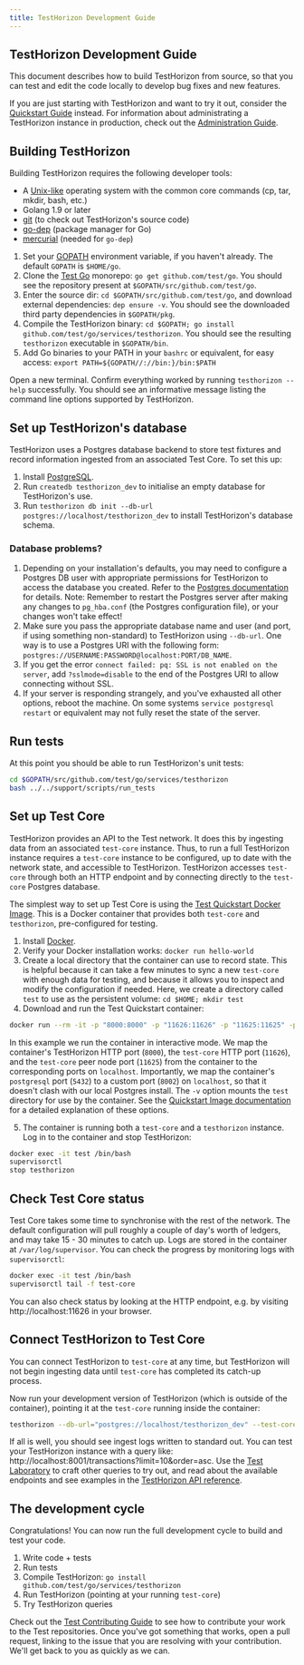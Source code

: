 ```yaml
---
title: TestHorizon Development Guide
---
```

## TestHorizon Development Guide

This document describes how to build TestHorizon from source, so that you can test and edit the code locally to develop bug fixes and new features.

If you are just starting with TestHorizon and want to try it out, consider the [Quickstart Guide](quickstart.md) instead. For information about administrating a TestHorizon instance in production, check out the [Administration Guide](admin.md).

## Building TestHorizon
Building TestHorizon requires the following developer tools:

- A [Unix-like](https://en.wikipedia.org/wiki/Unix-like) operating system with the common core commands (cp, tar, mkdir, bash, etc.)
- Golang 1.9 or later
- [git](https://git-scm.com/) (to check out TestHorizon's source code)
- [go-dep](https://golang.github.io/dep/) (package manager for Go)
- [mercurial](https://www.mercurial-scm.org/) (needed for `go-dep`)

1. Set your [GOPATH](https://github.com/golang/go/wiki/GOPATH) environment variable, if you haven't already. The default `GOPATH` is `$HOME/go`.
2. Clone the [Test Go](https://github.com/test/go) monorepo:  `go get github.com/test/go`. You should see the repository present at `$GOPATH/src/github.com/test/go`.
3. Enter the source dir: `cd $GOPATH/src/github.com/test/go`, and download external dependencies: `dep ensure -v`. You should see the downloaded third party dependencies in `$GOPATH/pkg`.
4. Compile the TestHorizon binary: `cd $GOPATH; go install github.com/test/go/services/testhorizon`. You should see the resulting `testhorizon` executable in `$GOPATH/bin`.
5. Add Go binaries to your PATH in your `bashrc` or equivalent, for easy access: `export PATH=${GOPATH//://bin:}/bin:$PATH`

Open a new terminal. Confirm everything worked by running `testhorizon --help` successfully. You should see an informative message listing the command line options supported by TestHorizon.

## Set up TestHorizon's database
TestHorizon uses a Postgres database backend to store test fixtures and record information ingested from an associated Test Core. To set this up:
1. Install [PostgreSQL](https://www.postgresql.org/).
2. Run `createdb testhorizon_dev` to initialise an empty database for TestHorizon's use.
3. Run `testhorizon db init --db-url postgres://localhost/testhorizon_dev` to install TestHorizon's database schema.

### Database problems?
1. Depending on your installation's defaults, you may need to configure a Postgres DB user with appropriate permissions for TestHorizon to access the database you created. Refer to the [Postgres documentation](https://www.postgresql.org/docs/current/sql-createuser.html) for details. Note: Remember to restart the Postgres server after making any changes to `pg_hba.conf` (the Postgres configuration file), or your changes won't take effect!
2. Make sure you pass the appropriate database name and user (and port, if using something non-standard) to TestHorizon using `--db-url`. One way is to use a Postgres URI with the following form: `postgres://USERNAME:PASSWORD@localhost:PORT/DB_NAME`.
3. If you get the error `connect failed: pq: SSL is not enabled on the server`, add `?sslmode=disable` to the end of the Postgres URI to allow connecting without SSL.
4. If your server is responding strangely, and you've exhausted all other options, reboot the machine. On some systems `service postgresql restart` or equivalent may not fully reset the state of the server.

## Run tests
At this point you should be able to run TestHorizon's unit tests:
```bash
cd $GOPATH/src/github.com/test/go/services/testhorizon
bash ../../support/scripts/run_tests
```

## Set up Test Core
TestHorizon provides an API to the Test network. It does this by ingesting data from an associated `test-core` instance. Thus, to run a full TestHorizon instance requires a `test-core` instance to be configured, up to date with the network state, and accessible to TestHorizon. TestHorizon accesses `test-core` through both an HTTP endpoint and by connecting directly to the `test-core` Postgres database.

The simplest way to set up Test Core is using the [Test Quickstart Docker Image](https://github.com/test/docker-test-core-testhorizon). This is a Docker container that provides both `test-core` and `testhorizon`, pre-configured for testing.

1. Install [Docker](https://www.docker.com/get-started).
2. Verify your Docker installation works: `docker run hello-world`
3. Create a local directory that the container can use to record state. This is helpful because it can take a few minutes to sync a new `test-core` with enough data for testing, and because it allows you to inspect and modify the configuration if needed. Here, we create a directory called `test` to use as the persistent volume: `cd $HOME; mkdir test`
4. Download and run the Test Quickstart container:

```bash
docker run --rm -it -p "8000:8000" -p "11626:11626" -p "11625:11625" -p"8002:5432" -v $HOME/test:/opt/test --name test test/quickstart --testnet
```

In this example we run the container in interactive mode. We map the container's TestHorizon HTTP port (`8000`), the `test-core` HTTP port (`11626`), and the `test-core` peer node port (`11625`) from the container to the corresponding ports on `localhost`. Importantly, we map the container's `postgresql` port (`5432`) to a custom port (`8002`) on `localhost`, so that it doesn't clash with our local Postgres install.
The `-v` option mounts the `test` directory for use by the container. See the [Quickstart Image documentation](https://github.com/test/docker-test-core-testhorizon) for a detailed explanation of these options.

5. The container is running both a `test-core` and a `testhorizon` instance. Log in to the container and stop TestHorizon:
```bash
docker exec -it test /bin/bash
supervisorctl
stop testhorizon
```

## Check Test Core status
Test Core takes some time to synchronise with the rest of the network. The default configuration will pull roughly a couple of day's worth of ledgers, and may take 15 - 30 minutes to catch up. Logs are stored in the container at `/var/log/supervisor`. You can check the progress by monitoring logs with `supervisorctl`:
```bash
docker exec -it test /bin/bash
supervisorctl tail -f test-core
```

You can also check status by looking at the HTTP endpoint, e.g. by visiting http://localhost:11626 in your browser.

## Connect TestHorizon to Test Core
You can connect TestHorizon to `test-core` at any time, but TestHorizon will not begin ingesting data until `test-core` has completed its catch-up process.

Now run your development version of TestHorizon (which is outside of the container), pointing it at the `test-core` running inside the container:

```bash
testhorizon --db-url="postgres://localhost/testhorizon_dev" --test-core-db-url="postgres://test:postgres@localhost:8002/core" --test-core-url="http://localhost:11626" --port 8001 --network-passphrase "Test SDF Network ; September 2015" --ingest
```

If all is well, you should see ingest logs written to standard out. You can test your TestHorizon instance with a query like: http://localhost:8001/transactions?limit=10&order=asc. Use the [Test Laboratory](https://www.test.org/laboratory/) to craft other queries to try out,
and read about the available endpoints and see examples in the [TestHorizon API reference](https://www.test.org/developers/testhorizon/reference/).

## The development cycle
Congratulations! You can now run the full development cycle to build and test your code.
1. Write code + tests
2. Run tests
3. Compile TestHorizon: `go install github.com/test/go/services/testhorizon`
4. Run TestHorizon (pointing at your running `test-core`)
5. Try TestHorizon queries

Check out the [Test Contributing Guide](https://github.com/test/docs/blob/master/CONTRIBUTING.md) to see how to contribute your work to the Test repositories. Once you've got something that works, open a pull request, linking to the issue that you are resolving with your contribution. We'll get back to you as quickly as we can.
